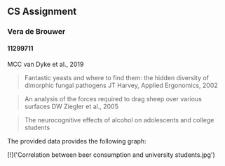 ## CS Assignment
### Vera de Brouwer
#### 11299711


MCC van Dyke et al., 2019

> Fantastic yeasts and where to find them: the hidden diversity of dimorphic fungal pathogens
JT Harvey, Applied Ergonomics, 2002 

>An analysis of the forces required to drag sheep over various surfaces
DW Ziegler et al., 2005

>The neurocognitive effects of alcohol on adolescents and college students

The provided data provides the following graph:

[!]('Correlation between beer consumption and university students.jpg')
